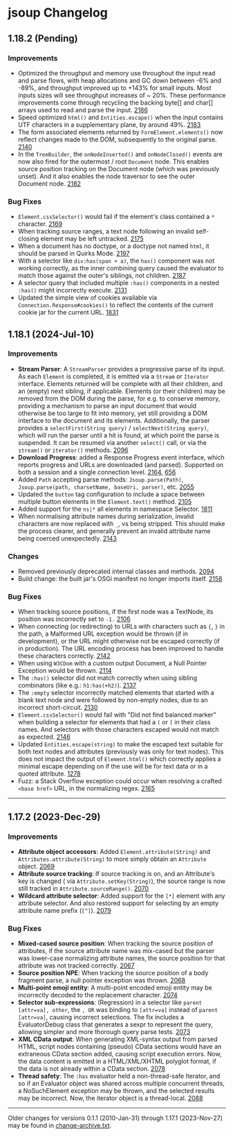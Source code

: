 # jsoup Changelog

## 1.18.2 (Pending)

### Improvements

* Optimized the throughput and memory use throughout the input read and parse flows, with heap allocations and GC 
  down between -6% and -89%, and throughput improved up to +143% for small inputs. Most inputs sizes will see 
  throughput increases of ~ 20%. These performance improvements come through recycling the backing byte[] and char[] 
  arrays used to read and parse the input. [2186](https://github.com/jhy/jsoup/pull/2186) 
* Speed optimized `html()` and `Entities.escape()` when the input contains UTF characters in a supplementary plane, by
  around 49%. [2183](https://github.com/jhy/jsoup/pull/2183)
* The form associated elements returned by `FormElement.elements()` now reflect changes made to the DOM,
  subsequently to the original parse. [2140](https://github.com/jhy/jsoup/issues/2140)
* In the `TreeBuilder`, the `onNodeInserted()` and `onNodeClosed()` events are now also fired for the outermost /
  root `Document` node. This enables source position tracking on the Document node (which was previously unset). And
  it also enables the node traversor to see the outer Document node. [2182](https://github.com/jhy/jsoup/pull/2182)

### Bug Fixes

* `Element.cssSelector()` would fail if the element's class contained a `*`
  character. [2169](https://github.com/jhy/jsoup/issues/2169)
* When tracking source ranges, a text node following an invalid self-closing element may be left
  untracked. [2175](https://github.com/jhy/jsoup/issues/2175)
* When a document has no doctype, or a doctype not named `html`, it should be parsed in Quirks
  Mode. [2197](https://github.com/jhy/jsoup/issues/2197)
* With a selector like `div:has(span + a)`, the `has()` component was not working correctly, as the inner combining
  query caused the evaluator to match those against the outer's siblings, not
  children. [2187](https://github.com/jhy/jsoup/issues/2187)
* A selector query that included multiple `:has()` components in a nested `:has()` might incorrectly
  execute. [2131](https://github.com/jhy/jsoup/issues/2131)
* Updated the simple view of cookies available via `Connection.Response#cookies()` to reflect the contents of the 
  current cookie jar for the current URL. [1831](https://github.com/jhy/jsoup/issues/1831)

## 1.18.1 (2024-Jul-10)

### Improvements

* **Stream Parser**: A `StreamParser` provides a progressive parse of its input. As each `Element` is completed, it is
  emitted via a `Stream` or `Iterator` interface. Elements returned will be complete with all their children, and an
  (empty) next sibling, if applicable. Elements (or their children) may be removed from the DOM during the parse,
  for e.g. to conserve memory, providing a mechanism to parse an input document that would otherwise be too large to fit
  into memory, yet still providing a DOM interface to the document and its elements. Additionally, the parser provides
  a `selectFirst(String query)` / `selectNext(String query)`, which will run the parser until a hit is found, at which
  point the parse is suspended. It can be resumed via another `select()` call, or via the `stream()` or `iterator()`
  methods. [2096](https://github.com/jhy/jsoup/pull/2096)
* **Download Progress**: added a Response Progress event interface, which reports progress and URLs are downloaded (and
  parsed). Supported on both a session and a single connection
  level. [2164](https://github.com/jhy/jsoup/pull/2164), [656](https://github.com/jhy/jsoup/issues/656)
* Added `Path` accepting parse methods: `Jsoup.parse(Path)`, `Jsoup.parse(path, charsetName, baseUri, parser)`,
  etc. [2055](https://github.com/jhy/jsoup/pull/2055)
* Updated the `button` tag configuration to include a space between multiple button elements in the `Element.text()`
  method. [2105](https://github.com/jhy/jsoup/issues/2105)
* Added support for the `ns|*` all elements in namespace Selector. [1811](https://github.com/jhy/jsoup/issues/1811)
* When normalising attribute names during serialization, invalid characters are now replaced with `_`, vs being
  stripped. This should make the process clearer, and generally prevent an invalid attribute name being coerced
  unexpectedly. [2143](https://github.com/jhy/jsoup/issues/2143)

### Changes

* Removed previously deprecated internal classes and methods. [2094](https://github.com/jhy/jsoup/pull/2094)
* Build change: the built jar's OSGi manifest no longer imports itself. [2158](https://github.com/jhy/jsoup/issues/2158)

### Bug Fixes

* When tracking source positions, if the first node was a TextNode, its position was incorrectly set
  to `-1.` [2106](https://github.com/jhy/jsoup/issues/2106)
* When connecting (or redirecting) to URLs with characters such as `{`, `}` in the path, a Malformed URL exception would
  be thrown (if in development), or the URL might otherwise not be escaped correctly (if in
  production). The URL encoding process has been improved to handle these characters
  correctly. [2142](https://github.com/jhy/jsoup/issues/2142)
* When using `W3CDom` with a custom output Document, a Null Pointer Exception would be
  thrown. [2114](https://github.com/jhy/jsoup/pull/2114)
* The `:has()` selector did not match correctly when using sibling combinators (like
  e.g.: `h1:has(+h2)`). [2137](https://github.com/jhy/jsoup/issues/2137)
* The `:empty` selector incorrectly matched elements that started with a blank text node and were followed by 
  non-empty nodes, due to an incorrect short-circuit. [2130](https://github.com/jhy/jsoup/issues/2130) 
* `Element.cssSelector()` would fail with "Did not find balanced marker" when building a selector for elements that had
  a `(` or `[` in their class names. And selectors with those characters escaped would not match as
  expected. [2146](https://github.com/jhy/jsoup/issues/2146)
* Updated `Entities.escape(string)` to make the escaped text suitable for both text nodes and attributes (previously was
  only for text nodes). This does not impact the output of `Element.html()` which correctly applies a minimal escape
  depending on if the use will be for text data or in a quoted
  attribute. [1278](https://github.com/jhy/jsoup/issues/1278)
* Fuzz: a Stack Overflow exception could occur when resolving a crafted `<base href>` URL, in the normalizing regex.
  [2165](https://github.com/jhy/jsoup/issues/2165)

---

## 1.17.2 (2023-Dec-29)

### Improvements

* **Attribute object accessors**: Added `Element.attribute(String)` and `Attributes.attribute(String)` to more simply
  obtain an `Attribute` object. [2069](https://github.com/jhy/jsoup/issues/2069)
* **Attribute source tracking**: If source tracking is on, and an Attribute's key is changed (
  via `Attribute.setKey(String)`), the source range is now still tracked
  in `Attribute.sourceRange()`. [2070](https://github.com/jhy/jsoup/issues/2070)
* **Wildcard attribute selector**: Added support for the `[*]` element with any attribute selector. And also restored
  support for selecting by an empty attribute name prefix (`[^]`). [2079](https://github.com/jhy/jsoup/issues/2079)

### Bug Fixes

* **Mixed-cased source position**: When tracking the source position of attributes, if the source attribute name was
  mix-cased but the parser was lower-case normalizing attribute names, the source position for that attribute was not
  tracked correctly. [2067](https://github.com/jhy/jsoup/issues/2067)
* **Source position NPE**: When tracking the source position of a body fragment parse, a null pointer
  exception was thrown. [2068](https://github.com/jhy/jsoup/issues/2068)
* **Multi-point emoji entity**: A multi-point encoded emoji entity may be incorrectly decoded to the replacement
  character. [2074](https://github.com/jhy/jsoup/issues/2074)
* **Selector sub-expressions**: (Regression) in a selector like `parent [attr=va], other`, the `, OR` was binding
  to `[attr=va]` instead of `parent [attr=va]`, causing incorrect selections. The fix includes a EvaluatorDebug class
  that generates a sexpr to represent the query, allowing simpler and more thorough query parse
  tests. [2073](https://github.com/jhy/jsoup/issues/2073)
* **XML CData output**: When generating XML-syntax output from parsed HTML, script nodes containing (pseudo) CData
  sections would have an extraneous CData section added, causing script execution errors. Now, the data content is
  emitted in a HTML/XML/XHTML polyglot format, if the data is not already within a CData
  section. [2078](https://github.com/jhy/jsoup/issues/2078)
* **Thread safety**: The `:has` evaluator held a non-thread-safe Iterator, and so if an Evaluator object was
  shared across multiple concurrent threads, a NoSuchElement exception may be thrown, and the selected results may be
  incorrect. Now, the iterator object is a thread-local. [2088](https://github.com/jhy/jsoup/issues/2088)

---
Older changes for versions 0.1.1 (2010-Jan-31) through 1.17.1 (2023-Nov-27) may be found in
[change-archive.txt](./change-archive.txt).
